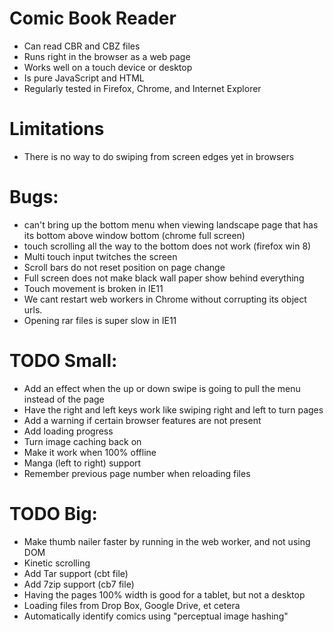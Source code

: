 Comic Book Reader
===================
* Can read CBR and CBZ files
* Runs right in the browser as a web page
* Works well on a touch device or desktop
* Is pure JavaScript and HTML
* Regularly tested in Firefox, Chrome, and Internet Explorer

# Limitations
* There is no way to do swiping from screen edges yet in browsers

# Bugs:
* can't bring up the bottom menu when viewing landscape page that has its bottom above window bottom (chrome full screen)
* touch scrolling all the way to the bottom does not work (firefox win 8)
* Multi touch input twitches the screen
* Scroll bars do not reset position on page change
* Full screen does not make black wall paper show behind everything
* Touch movement is broken in IE11
* We cant restart web workers in Chrome without corrupting its object urls.
* Opening rar files is super slow in IE11

# TODO Small:
* Add an effect when the up or down swipe is going to pull the menu instead of the page
* Have the right and left keys work like swiping right and left to turn pages
* Add a warning if certain browser features are not present
* Add loading progress
* Turn image caching back on
* Make it work when 100% offline
* Manga (left to right) support
* Remember previous page number when reloading files

# TODO Big:
* Make thumb nailer faster by running in the web worker, and not using DOM
* Kinetic scrolling
* Add Tar support (cbt file)
* Add 7zip support (cb7 file)
* Having the pages 100% width is good for a tablet, but not a desktop
* Loading files from Drop Box, Google Drive, et cetera
* Automatically identify comics using "perceptual image hashing"
